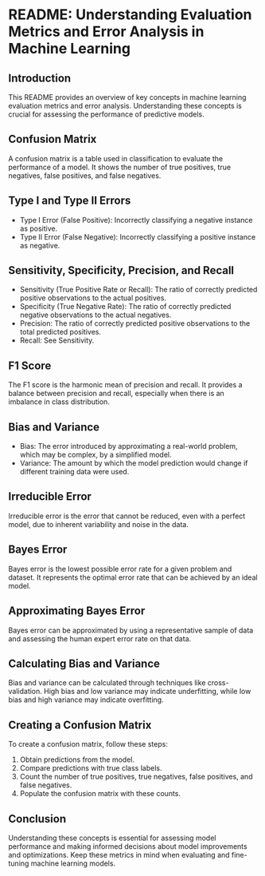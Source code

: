 # README: Understanding Evaluation Metrics and Error Analysis in Machine Learning

## Introduction

This README provides an overview of key concepts in machine learning evaluation metrics and error analysis. Understanding these concepts is crucial for assessing the performance of predictive models.

## Confusion Matrix

A confusion matrix is a table used in classification to evaluate the performance of a model. It shows the number of true positives, true negatives, false positives, and false negatives.

## Type I and Type II Errors

- Type I Error (False Positive): Incorrectly classifying a negative instance as positive.
- Type II Error (False Negative): Incorrectly classifying a positive instance as negative.

## Sensitivity, Specificity, Precision, and Recall

- Sensitivity (True Positive Rate or Recall): The ratio of correctly predicted positive observations to the actual positives.
- Specificity (True Negative Rate): The ratio of correctly predicted negative observations to the actual negatives.
- Precision: The ratio of correctly predicted positive observations to the total predicted positives.
- Recall: See Sensitivity.

## F1 Score

The F1 score is the harmonic mean of precision and recall. It provides a balance between precision and recall, especially when there is an imbalance in class distribution.

## Bias and Variance

- Bias: The error introduced by approximating a real-world problem, which may be complex, by a simplified model.
- Variance: The amount by which the model prediction would change if different training data were used.

## Irreducible Error

Irreducible error is the error that cannot be reduced, even with a perfect model, due to inherent variability and noise in the data.

## Bayes Error

Bayes error is the lowest possible error rate for a given problem and dataset. It represents the optimal error rate that can be achieved by an ideal model.

## Approximating Bayes Error

Bayes error can be approximated by using a representative sample of data and assessing the human expert error rate on that data.

## Calculating Bias and Variance

Bias and variance can be calculated through techniques like cross-validation. High bias and low variance may indicate underfitting, while low bias and high variance may indicate overfitting.

## Creating a Confusion Matrix

To create a confusion matrix, follow these steps:
1. Obtain predictions from the model.
2. Compare predictions with true class labels.
3. Count the number of true positives, true negatives, false positives, and false negatives.
4. Populate the confusion matrix with these counts.

## Conclusion

Understanding these concepts is essential for assessing model performance and making informed decisions about model improvements and optimizations. Keep these metrics in mind when evaluating and fine-tuning machine learning models.